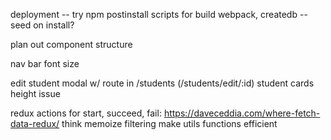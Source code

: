 deployment
-- try npm postinstall scripts for build webpack, createdb
-- seed on install?

plan out component structure

nav bar font size

edit student modal w/ route in /students (/students/edit/:id)
student cards height issue

redux actions for start, succeed, fail: https://daveceddia.com/where-fetch-data-redux/
think memoize filtering
make utils functions efficient

